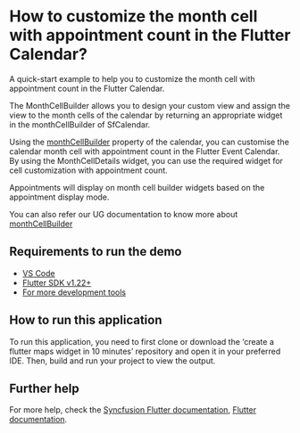 # How to customize the month cell with appointment count in the Flutter Calendar?

A quick-start example to help you to customize the month cell with appointment count in the Flutter Calendar.

The MonthCellBuilder allows you to design your custom view and assign the view to the month cells of the calendar by returning an appropriate widget in the monthCellBuilder of SfCalendar.

Using the [monthCellBuilder](https://pub.dev/documentation/syncfusion_flutter_calendar/latest/calendar/SfCalendar/monthCellBuilder.html) property of the calendar, you can customise the calendar month cell with appointment count in the Flutter Event Calendar. By using the MonthCellDetails widget, you can use the required widget for cell customization with appointment count.

Appointments will display on month cell builder widgets based on the appointment display mode.

You can also refer our UG documentation to know more about [monthCellBuilder](https://help.syncfusion.com/flutter/calendar/builders#month-cell-builder)

## Requirements to run the demo
* [VS Code](https://code.visualstudio.com/download)
* [Flutter SDK v1.22+](https://flutter.dev/docs/development/tools/sdk/overview)
* [For more development tools](https://flutter.dev/docs/development/tools/devtools/overview)

## How to run this application
To run this application, you need to first clone or download the ‘create a flutter maps widget in 10 minutes’ repository and open it in your preferred IDE. Then, build and run your project to view the output.

## Further help
For more help, check the [Syncfusion Flutter documentation](https://help.syncfusion.com/flutter/introduction/overview),
 [Flutter documentation](https://flutter.dev/docs/get-started/install).
